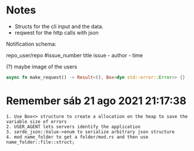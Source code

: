 # Notes

-   Structs for the cli input and the data.
-   reqwest for the http calls with json

Notification schema:

repo_user/repo #issue_number
title issue - author - time

(?) maybe image of the users

```rust
async fn make_request() -> Result<(), Box<dyn std::error::Error>> {}
```

# Remember sáb 21 ago 2021 21:17:38

    1. Use Box<> structure to create a allocation on the heap to save the variable size of errors
    2. USER_AGENT lets servers identify the application
    3. serde_json::Value->enum to serialize arbitrary json structure
    4. mod name_folder to get a folder/mod.rs and then use name_folder::file::struct;
